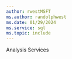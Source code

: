 ```yaml
---
author: rwestMSFT
ms.author: randolphwest
ms.date: 01/29/2024
ms.service: sql
ms.topic: include
---
```

 Analysis Services 
